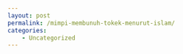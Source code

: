 ```yaml
---
layout: post
permalink: /mimpi-membunuh-tokek-menurut-islam/
categories:
    - Uncategorized
---
```


